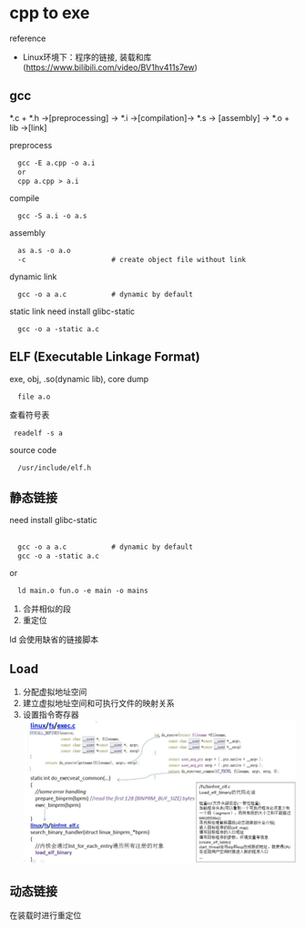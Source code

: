 # cpp to exe
reference
- Linux环境下：程序的链接, 装载和库(https://www.bilibili.com/video/BV1hv411s7ew)



## gcc
*.c + *.h ->[preprocessing] -> *.i ->[compilation]-> *.s -> [assembly] -> *.o + lib ->[link] 

preprocess
```
  gcc -E a.cpp -o a.i       
  or 
  cpp a.cpp > a.i
```
compile
```
  gcc -S a.i -o a.s
```
assembly
```
  as a.s -o a.o
  -c                     # create object file without link
``` 

dynamic link

```
  gcc -o a a.c           # dynamic by default
```


static link need install glibc-static

```
  gcc -o a -static a.c
```


## ELF (Executable Linkage Format)
exe, obj, .so(dynamic lib), core dump

```
  file a.o
```
 查看符号表
 ```
  readelf -s a
 ```

source code
```
  /usr/include/elf.h
```


## 静态链接
need install glibc-static

```

  gcc -o a a.c           # dynamic by default
  gcc -o a -static a.c
```
or
```
  ld main.o fun.o -e main -o mains
```

1. 合并相似的段
2. 重定位


ld 会使用缺省的链接脚本



## Load
1. 分配虚拟地址空间
2. 建立虚拟地址空间和可执行文件的映射关系
3. 设置指令寄存器
![](./_images/exec.png)


## 动态链接
在装载时进行重定位

